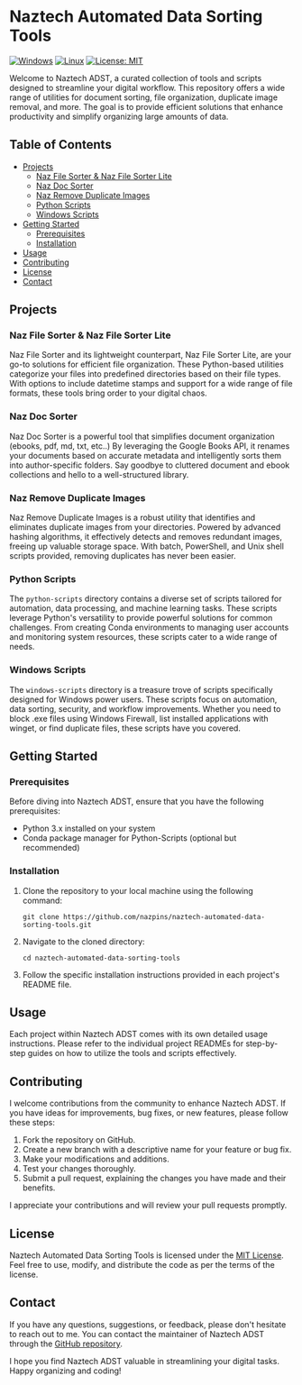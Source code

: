 # Naztech Automated Data Sorting Tools

[![Windows](https://img.shields.io/badge/Windows-green.svg)](https://opensource.org/licenses/MIT)
[![Linux](https://img.shields.io/badge/Linux-blue.svg)](https://opensource.org/licenses/MIT)
[![License: MIT](https://img.shields.io/badge/License-MIT-yellow.svg)](https://opensource.org/licenses/MIT)


Welcome to Naztech ADST, a curated collection of tools and scripts designed to streamline your digital workflow. This repository offers a wide range of utilities for document sorting, file organization, duplicate image removal, and more. The goal is to provide efficient solutions that enhance productivity and simplify organizing large amounts of data.

## Table of Contents

- [Projects](#projects)
  - [Naz File Sorter & Naz File Sorter Lite](#naz-file-sorter--naz-file-sorter-lite)
  - [Naz Doc Sorter](#naz-doc-sorter)
  - [Naz Remove Duplicate Images](#naz-remove-duplicate-images)
  - [Python Scripts](#python-scripts)
  - [Windows Scripts](#windows-scripts)
- [Getting Started](#getting-started)
  - [Prerequisites](#prerequisites)
  - [Installation](#installation)
- [Usage](#usage)
- [Contributing](#contributing)
- [License](#license)
- [Contact](#contact)

## Projects

### Naz File Sorter & Naz File Sorter Lite

Naz File Sorter and its lightweight counterpart, Naz File Sorter Lite, are your go-to solutions for efficient file organization. These Python-based utilities categorize your files into predefined directories based on their file types. With options to include datetime stamps and support for a wide range of file formats, these tools bring order to your digital chaos.

### Naz Doc Sorter

Naz Doc Sorter is a powerful tool that simplifies document organization (ebooks, pdf, md, txt, etc..) By leveraging the Google Books API, it renames your documents based on accurate metadata and intelligently sorts them into author-specific folders. Say goodbye to cluttered document and ebook collections and hello to a well-structured library.

### Naz Remove Duplicate Images

Naz Remove Duplicate Images is a robust utility that identifies and eliminates duplicate images from your directories. Powered by advanced hashing algorithms, it effectively detects and removes redundant images, freeing up valuable storage space. With batch, PowerShell, and Unix shell scripts provided, removing duplicates has never been easier.

### Python Scripts

The `python-scripts` directory contains a diverse set of scripts tailored for automation, data processing, and machine learning tasks. These scripts leverage Python's versatility to provide powerful solutions for common challenges. From creating Conda environments to managing user accounts and monitoring system resources, these scripts cater to a wide range of needs.

### Windows Scripts

The `windows-scripts` directory is a treasure trove of scripts specifically designed for Windows power users. These scripts focus on automation, data sorting, security, and workflow improvements. Whether you need to block .exe files using Windows Firewall, list installed applications with winget, or find duplicate files, these scripts have you covered.

## Getting Started

### Prerequisites

Before diving into Naztech ADST, ensure that you have the following prerequisites:

- Python 3.x installed on your system
- Conda package manager for Python-Scripts (optional but recommended)

### Installation

1. Clone the repository to your local machine using the following command:

   ```
   git clone https://github.com/nazpins/naztech-automated-data-sorting-tools.git
   ```

2. Navigate to the cloned directory:

   ```
   cd naztech-automated-data-sorting-tools
   ```

3. Follow the specific installation instructions provided in each project's README file.

## Usage

Each project within Naztech ADST comes with its own detailed usage instructions. Please refer to the individual project READMEs for step-by-step guides on how to utilize the tools and scripts effectively.

## Contributing

I welcome contributions from the community to enhance Naztech ADST. If you have ideas for improvements, bug fixes, or new features, please follow these steps:

1. Fork the repository on GitHub.
2. Create a new branch with a descriptive name for your feature or bug fix.
3. Make your modifications and additions.
4. Test your changes thoroughly.
5. Submit a pull request, explaining the changes you have made and their benefits.

I appreciate your contributions and will review your pull requests promptly.

## License

Naztech Automated Data Sorting Tools is licensed under the [MIT License](LICENSE). Feel free to use, modify, and distribute the code as per the terms of the license.

## Contact

If you have any questions, suggestions, or feedback, please don't hesitate to reach out to me. You can contact the maintainer of Naztech ADST through the [GitHub repository](https://github.com/nazpins/naztech-automated-data-sorting-tools).

I hope you find Naztech ADST valuable in streamlining your digital tasks. Happy organizing and coding!

